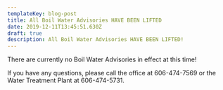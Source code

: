 ```yaml
---
templateKey: blog-post
title: All Boil Water Advisories HAVE BEEN LIFTED
date: 2019-12-11T13:45:51.630Z
draft: true
description: All Boil Water Advisories HAVE BEEN LIFTED!
---
```

There are currently no Boil Water Advisories in effect at this time!  

If you have any questions, please call the office at 606-474-7569 or the Water Treatment Plant at 606-474-5731.
